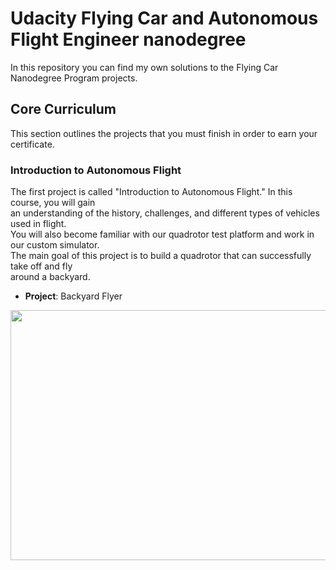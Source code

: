# Udacity Flying Car and Autonomous Flight Engineer nanodegree

In this repository you can find my own solutions to the Flying Car Nanodegree Program projects.

## Core Curriculum

This section outlines the projects that you must finish in order to earn your certificate.

### Introduction to Autonomous Flight

The first project is called "Introduction to Autonomous Flight." In this course, you will gain  
an understanding of the history, challenges, and different types of vehicles used in flight.  
You will also become familiar with our quadrotor test platform and work in our custom simulator.  
The main goal of this project is to build a quadrotor that can successfully take off and fly  
around a backyard.

* **Project**: Backyard Flyer
<img src="0-Media/1-Backyard_Flyer_project.gif" width="900" height="400" />
